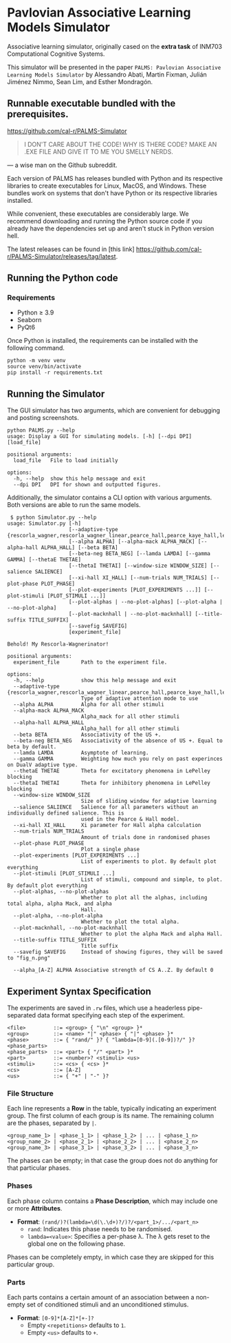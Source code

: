 # **P**avlovian **A**ssociative **L**earning **M**odels **S**imulator

Associative learning simulator, originally cased on the **extra task** of INM703 Computational Cognitive Systems.

This simulator will be presented in the paper ``PALMS: Pavlovian Associative Learning Models Simulator`` by Alessandro Abati, Martin Fixman, Julián Jiménez Nimmo, Sean Lim, and Esther Mondragón.

## Runnable executable bundled with the prerequisites.

https://github.com/cal-r/PALMS-Simulator

> I DON'T CARE ABOUT THE CODE! WHY IS THERE CODE? MAKE AN .EXE FILE AND GIVE IT TO ME YOU SMELLY NERDS.

— a wise man on the Github subreddit.

Each version of PALMS has releases bundled with Python and its respective libraries to create executables for Linux, MacOS, and Windows. These bundles work on systems that don't have Python or its respective libraries installed.

While convenient, these executables are considerably large. We recommend downloading and running the Python source code if you already have the dependencies set up and aren't stuck in Python version hell.

The latest releases can be found in [this link] https://github.com/cal-r/PALMS-Simulator/releases/tag/latest.

## Running the Python code

### Requirements

- Python ≥ 3.9
- Seaborn
- PyQt6

Once Python is installed, the requirements can be installed with the following command.
```
python -m venv venv
source venv/bin/activate
pip install -r requirements.txt
```

## Running the Simulator

The GUI simulator has two arguments, which are convenient for debugging and posting screenshots.

```
python PALMS.py --help
usage: Display a GUI for simulating models. [-h] [--dpi DPI] [load_file]

positional arguments:
  load_file   File to load initially

options:
  -h, --help  show this help message and exit
  --dpi DPI   DPI for shown and outputted figures.
```

Additionally, the simulator contains a CLI option with various arguments. Both versions are able to run the same models.

```
 $ python Simulator.py --help
usage: Simulator.py [-h]
                    [--adaptive-type {rescorla_wagner,rescorla_wagner_linear,pearce_hall,pearce_kaye_hall,le_pelley,le_pelley_hybrid,rescorla_wagner_exponential,mack,hall,macknhall,new_dual_v,dualmack,hybrid}]
                    [--alpha ALPHA] [--alpha-mack ALPHA_MACK] [--alpha-hall ALPHA_HALL] [--beta BETA]
                    [--beta-neg BETA_NEG] [--lamda LAMDA] [--gamma GAMMA] [--thetaE THETAE]
                    [--thetaI THETAI] [--window-size WINDOW_SIZE] [--salience SALIENCE]
                    [--xi-hall XI_HALL] [--num-trials NUM_TRIALS] [--plot-phase PLOT_PHASE]
                    [--plot-experiments [PLOT_EXPERIMENTS ...]] [--plot-stimuli [PLOT_STIMULI ...]]
                    [--plot-alphas | --no-plot-alphas] [--plot-alpha | --no-plot-alpha]
                    [--plot-macknhall | --no-plot-macknhall] [--title-suffix TITLE_SUFFIX]
                    [--savefig SAVEFIG]
                    [experiment_file]

Behold! My Rescorla-Wagnerinator!

positional arguments:
  experiment_file       Path to the experiment file.

options:
  -h, --help            show this help message and exit
  --adaptive-type {rescorla_wagner,rescorla_wagner_linear,pearce_hall,pearce_kaye_hall,le_pelley,le_pelley_hybrid,rescorla_wagner_exponential,mack,hall,macknhall,new_dual_v,dualmack,hybrid}
                        Type of adaptive attention mode to use
  --alpha ALPHA         Alpha for all other stimuli
  --alpha-mack ALPHA_MACK
                        Alpha_mack for all other stimuli
  --alpha-hall ALPHA_HALL
                        Alpha_hall for all other stimuli
  --beta BETA           Associativity of the US +.
  --beta-neg BETA_NEG   Associativity of the absence of US +. Equal to beta by default.
  --lamda LAMDA         Asymptote of learning.
  --gamma GAMMA         Weighting how much you rely on past experinces on DualV adaptive type.
  --thetaE THETAE       Theta for excitatory phenomena in LePelley blocking
  --thetaI THETAI       Theta for inhibitory phenomena in LePelley blocking
  --window-size WINDOW_SIZE
                        Size of sliding window for adaptive learning
  --salience SALIENCE   Salience for all parameters without an individually defined salience. This is
                        used in the Pearce & Hall model.
  --xi-hall XI_HALL     Xi parameter for Hall alpha calculation
  --num-trials NUM_TRIALS
                        Amount of trials done in randomised phases
  --plot-phase PLOT_PHASE
                        Plot a single phase
  --plot-experiments [PLOT_EXPERIMENTS ...]
                        List of experiments to plot. By default plot everything
  --plot-stimuli [PLOT_STIMULI ...]
                        List of stimuli, compound and simple, to plot. By default plot everything
  --plot-alphas, --no-plot-alphas
                        Whether to plot all the alphas, including total alpha, alpha Mack, and alpha
                        Hall.
  --plot-alpha, --no-plot-alpha
                        Whether to plot the total alpha.
  --plot-macknhall, --no-plot-macknhall
                        Whether to plot the alpha Mack and alpha Hall.
  --title-suffix TITLE_SUFFIX
                        Title suffix
  --savefig SAVEFIG     Instead of showing figures, they will be saved to "fig_n.png"

  --alpha_[A-Z] ALPHA Associative strength of CS A..Z. By default 0
```

## Experiment Syntax Specification
The experiments are saved in `.rw` files, which use a headerless pipe-separated data format specifying each step of the experiment.

```
<file>         ::= <group> { "\n" <group> }*
<group>        ::= <name> "|" <phase> { "|" <phase> }*
<phase>        ::= { "rand/" }? { "lambda=[0-9](.[0-9])?/" }? <phase_parts>
<phase_parts>  ::= <part> { "/" <part> }*
<part>         ::= <number>? <stimuli> <us>
<stimuli>      ::= <cs> { <cs> }*
<cs>           ::= [A-Z]
<us>           ::= { "+" | "-" }?
```

### File Structure
Each line represents a **Row** in the table, typically indicating an experiment group.
The first column of each group is its name. The remaining column are the phases, separated by `|`.

```
<group_name_1> | <phase_1_1> | <phase_1_2> | ... | <phase_1_n>
<group_name_2> | <phase_2_1> | <phase_2_2> | ... | <phase_2_n>
<group_name_3> | <phase_3_1> | <phase_3_2> | ... | <phase_3_n>
```

The phases can be empty; in that case the group does not do anything for that particular phases.

### Phases

Each phase column contains a **Phase Description**, which may include one or more **Attributes**.

- **Format**: `(rand/)?(lambda=\d(\.\d+)?/)?/<part_1>/.../<part_n>`
  - `rand`: Indicates this phase needs to be randomised.
  - `lambda=<value>`: Specifies a per-phase λ. The λ gets reset to the global one on the following phase.

Phases can be completely empty, in which case they are skipped for this particular group.

### Parts
Each parts contains a certain amount of an association between a non-empty set of conditioned stimuli and an unconditioned stimulus.
- **Format**: `[0-9]*[A-Z]*[+-]?`
  - Empty `<repetitions>` defaults to `1`.
  - Empty `<us>` defaults to `+`.
